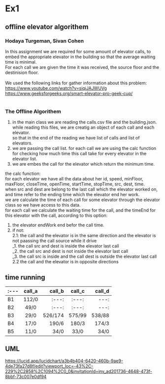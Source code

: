 # Ex1
## offline elevator algorithem <br>
### Hodaya Turgeman, Sivan Cohen <br>

In this assignment we are required for some amount of elevator calls, to embed the appropriate elevator in the building so that the average waiting time is minimal.\
For each call we are given the time it was received, the source floor and the destinision floor.\
<br>
We used the following links for gather information about this problem: <br>
https://www.youtube.com/watch?v=siqiJAJWUVg <br>
https://www.geeksforgeeks.org/smart-elevator-pro-geek-cup/
<br>
<br>
### The Offline Algorithem <br>
1. in the main class we are reading the calls.csv file and the building.json. <br>
while reading this files, we are creatig an object of each call and each elevator. <br>
so that in the end of the reading we have list of calls and list of elevators. <br>
2. we are passing the call list. for each call we are using the calc function for checking how much time this call take for every elevator in the elevator list. <br>
3. we are embes the call for the elevator which return the minimum time.

the calc function: <br>
for each elevator we have all the data about her id, speed, minFloor, maxFloor, closeTime, openTime, startTime, stopTime, src, dest, time. <br>
when src and dest are belong to the last call which the elevator worked on, and time refer to the ending time which the elevator end her work. <br>
we are calculate the time of each call for some elevator through the elevator class so we have access to this data. <br>
for each call we calculate the waiting time for the call, and the timeEnd for this elevator with the call, according to this option: <br>
1. the elevator endWork end befor the call time. <br>
2. if not: <br>
2.1: the call and the elevator is in the same direction and the elevator is not paassing the call source while it drive <br>
_1. the call src and dest is inside the elevator last call <br>
_2. the call src and dest is not inside the elevator last call <br>
_3. the call src is inside and the call dest is outside the elevator last call <br>
2.2  the call and the elevator is in opposite directions <br>

## time running

| :---  | call_a  | call_b | call_c | call_d |
| :---         |     :---:      |          ---: |     :---:      |          ---: | 
| B1   | 112/0     |  :---:    |     :---:      |          ---: |
| B2     | 49/0      |  :---:      |     :---:      |          ---: |
| B3    | 29/0     | 526/174     |    575/99      |          538/88  |
| B4           | 17/0           | 190/6        | 180/3       |     174/3    |  
| B5           | 11/0           | 34/0         | 33/0        |     34/0     |

## UML
https://lucid.app/lucidchart/a3b4b404-6420-460b-9ae9-4de73fa27d8f/edit?viewport_loc=-43%2C-229%2C2858%2C1094%2C0_0&invitationId=inv_ad201736-4648-473f-8bbf-73c007e0df94




